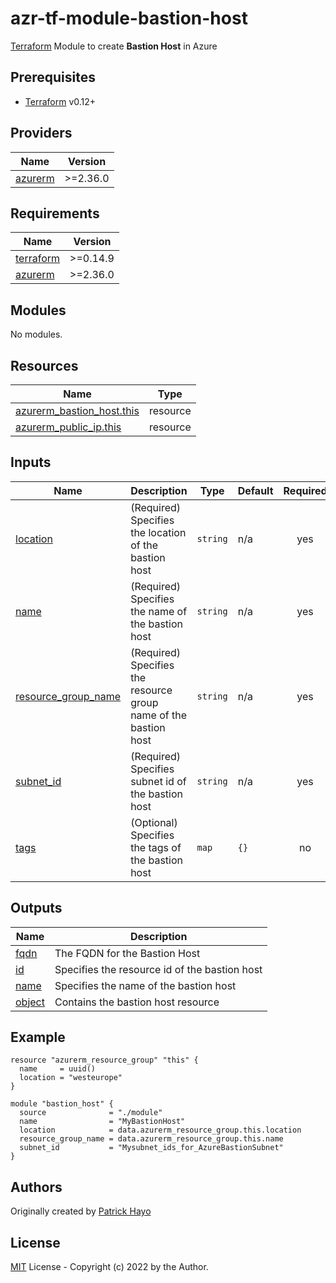# azr-tf-module-bastion-host

[Terraform](https://www.terraform.io) Module to create **Bastion Host** in Azure

<!-- BEGIN_TF_DOCS -->
## Prerequisites

- [Terraform](https://releases.hashicorp.com/terraform/) v0.12+

## Providers

| Name | Version |
|------|---------|
| <a name="provider_azurerm"></a> [azurerm](#provider\_azurerm) | >=2.36.0 |

## Requirements

| Name | Version |
|------|---------|
| <a name="requirement_terraform"></a> [terraform](#requirement\_terraform) | >=0.14.9 |
| <a name="requirement_azurerm"></a> [azurerm](#requirement\_azurerm) | >=2.36.0 |

## Modules

No modules.

## Resources

| Name | Type |
|------|------|
| [azurerm_bastion_host.this](https://registry.terraform.io/providers/hashicorp/azurerm/latest/docs/resources/bastion_host) | resource |
| [azurerm_public_ip.this](https://registry.terraform.io/providers/hashicorp/azurerm/latest/docs/resources/public_ip) | resource |

## Inputs

| Name | Description | Type | Default | Required |
|------|-------------|------|---------|:--------:|
| <a name="input_location"></a> [location](#input\_location) | (Required) Specifies the location of the bastion host | `string` | n/a | yes |
| <a name="input_name"></a> [name](#input\_name) | (Required) Specifies the name of the bastion host | `string` | n/a | yes |
| <a name="input_resource_group_name"></a> [resource\_group\_name](#input\_resource\_group\_name) | (Required) Specifies the resource group name of the bastion host | `string` | n/a | yes |
| <a name="input_subnet_id"></a> [subnet\_id](#input\_subnet\_id) | (Required) Specifies subnet id of the bastion host | `string` | n/a | yes |
| <a name="input_tags"></a> [tags](#input\_tags) | (Optional) Specifies the tags of the bastion host | `map` | `{}` | no |

## Outputs

| Name | Description |
|------|-------------|
| <a name="output_fqdn"></a> [fqdn](#output\_fqdn) | The FQDN for the Bastion Host |
| <a name="output_id"></a> [id](#output\_id) | Specifies the resource id of the bastion host |
| <a name="output_name"></a> [name](#output\_name) | Specifies the name of the bastion host |
| <a name="output_object"></a> [object](#output\_object) | Contains the bastion host resource |

## Example

```hcl
resource "azurerm_resource_group" "this" {
  name     = uuid()
  location = "westeurope"
}

module "bastion_host" {
  source              = "./module"
  name                = "MyBastionHost"
  location            = data.azurerm_resource_group.this.location
  resource_group_name = data.azurerm_resource_group.this.name
  subnet_id           = "Mysubnet_ids_for_AzureBastionSubnet"
}
```


<!-- END_TF_DOCS -->
## Authors

Originally created by [Patrick Hayo](http://github.com/patrickhayo)

## License

[MIT](LICENSE) License - Copyright (c) 2022 by the Author.
